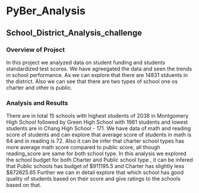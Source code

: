 # PyBer_Analysis
## School_District_Analysis_challenge

### Overview of Project

In this project we analyzed data on student funding and students standardized test scores. We have agreegated the data and seen the trends in school performance. As we can explore that there are 14831 stduents in the district. Also we can see that there are two types of school one os charter and other is public.

### Analysis and Results 

There are in total 15 schools with highest students of 2038 in Montgomery High School followed by Green High School	with 1961 students and lowest students are in Chang High School - 171. 
We have data of math and reading score of students and can explore that average score of students in math is 64 and in reading is 72. Also it can be infer that charter school types has more average math score compared to public score, all though reading_score are same for both school type. In this analysis we explored the school budget for both Charter and Public school type , it can be infered that Public schools has budget of $911195.5 and Charter has slightly less $872625.65
Further we can in detail explore that which school has good quality of students based on their score and give ratings to the schools based on that. 
